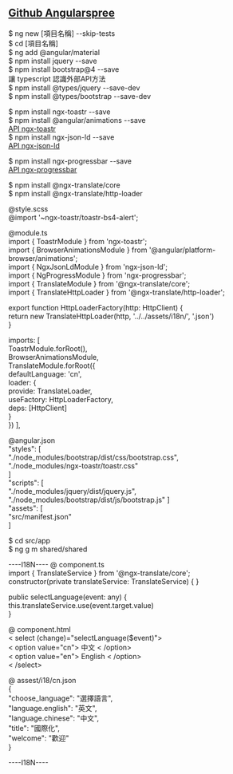 ## [Github Angularspree](https://github.com/aviabird/angularspree)  

$ ng new [項目名稱] --skip-tests    
$ cd [項目名稱]   
$ ng add @angular/material    
$ npm install jquery --save   
$ npm install bootstrap@4 --save    
讓 typescript 認識外部API方法    
$ npm install @types/jquery --save-dev    
$ npm install @types/bootstrap --save-dev   

$ npm install ngx-toastr --save   
$ npm install @angular/animations --save    
[API ngx-toastr](https://www.npmjs.com/package/ngx-toastr)     
$ npm install ngx-json-ld --save        
[API ngx-json-ld](https://www.npmjs.com/package/ngx-json-ld)     

$ npm install ngx-progressbar --save        
[API ngx-progressbar](https://medium.com/letsboot/lets-add-a-progress-bar-to-angular-4-apps-using-ngx-progressbar-45a2a1089d4e)      

$ npm install @ngx-translate/core       
$ npm install @ngx-translate/http-loader        

@style.scss   
@import '~ngx-toastr/toastr-bs4-alert';     


@module.ts    
import { ToastrModule } from 'ngx-toastr';  
import { BrowserAnimationsModule } from '@angular/platform-browser/animations';   
import { NgxJsonLdModule } from 'ngx-json-ld';      
import { NgProgressModule } from 'ngx-progressbar';     
import { TranslateModule } from '@ngx-translate/core';      
import { TranslateHttpLoader } from '@ngx-translate/http-loader';     

export function HttpLoaderFactory(http: HttpClient) {       
return new TranslateHttpLoader(http, '../../assets/i18n/', '.json')     
}      

imports: [    
    ToastrModule.forRoot(),    
    BrowserAnimationsModule,        
TranslateModule.forRoot({       
defaultLanguage: 'cn',      
loader: {       
provide: TranslateLoader,       
useFactory: HttpLoaderFactory,      
deps: [HttpClient]      
}       
}) 
  ],    

@angular.json  
"styles": [   
    "./node_modules/bootstrap/dist/css/bootstrap.css",   
    "./node_modules/ngx-toastr/toastr.css"    
]   
"scripts": [  
  "./node_modules/jquery/dist/jquery.js",  
  "./node_modules/bootstrap/dist/js/bootstrap.js" 
]   
"assets": [     
    "src/manifest.json"     
]       


$ cd src/app    
$ ng g m shared/shared    




----I18N----
@ component.ts      
import { TranslateService } from '@ngx-translate/core';     
constructor(private translateService: TranslateService) { }     

public selectLanguage(event: any) {     
this.translateService.use(event.target.value)       
}       

@ component.html        
< select (change)="selectLanguage($event)">     
< option value="cn"> 中文 < /option>      
< option value="en"> English < /option>     
< /select>      

@ assest/i18/cn.json        
{       
"choose_language": "選擇語言",      
"language.english": "英文",       
"language.chinese": "中文",       
"title": "國際化",     
"welcome": "歡迎"     
}       

----I18N----



